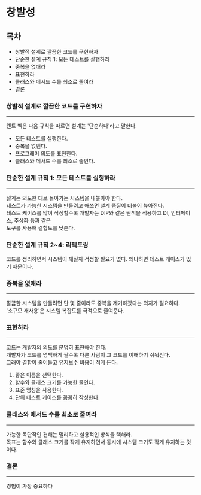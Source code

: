 # 창발성

## 목차

- 창발적 설계로 깔끔한 코드를 구현하자
- 단순한 설계 규칙 1: 모든 테스트를 실행하라
- 중복을 없애라
- 표현하라
- 클래스와 메서드 수를 최소로 줄여라
- 결론

### 창발적 설계로 깔끔한 코드를 구현하자

---

켄트 벡은 다음 규칙을 따르면 설계는 '단순하다'라고 말한다.

- 모든 테스트를 실행한다.
- 중복을 없앤다.
- 프로그래머 의도를 표현한다.
- 클래스와 메서드 수를 최소로 줄인다.

### 단순한 설계 규칙 1: 모든 테스트를 실행하라

---

설계는 의도한 대로 돌아가는 시스템을 내놓아야 한다.  
테스트가 가능한 시스템을 만들려고 애쓰면 설계 품질이 더불어 높아진다.  
테스트 케이스를 많이 작정할수록 개발자는 DIP와 같은 원칙을 적용하고 DI, 인터페이스, 추상화 등과 같은  
도구를 사용해 결합도를 낮춘다.

### 단순한 설계 규칙 2~4: 리펙토링

코드를 정리하면서 시스템이 깨질까 걱정할 필요가 없다. 왜냐하면 테스트 케이스가 있기 때문이다.

### 중복을 없애라

---

깔끔한 시스템을 만들려면 단 몇 줄이라도 중복을 제거하겠다는 의지가 필요하다.  
'소규모 재사용'은 시스템 복잡도를 극적으로 줄여준다.

### 표현하라

---

코드는 개발자의 의도를 분명히 표현해야 한다.  
개발자가 코드를 명백하게 짤수록 다른 사람이 그 코드를 이해하기 쉬워진다.  
그래야 결함이 줄어들고 유지보수 비용이 적게 든다.

1. 좋은 이름을 선택한다.
2. 함수와 클래스 크기를 가능한 줄인다.
3. 표준 명칭을 사용한다.
4. 단위 테스트 케이스를 꼼꼼히 작성한다.

### 클래스와 메서드 수를 최소로 줄여라

---

가능한 독단적인 견해는 멀리하고 실용적인 방식을 택해라.  
목표는 함수와 클래스 크기를 작게 유지하면서 동시에 시스템 크기도 작게 유지하는 것이다.

### 결론

---

경험이 가장 중요하다
